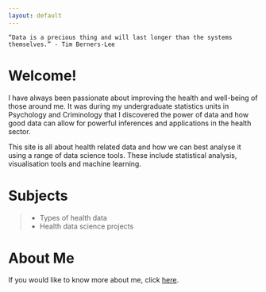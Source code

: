 ```yaml
---
layout: default
---
```


```
“Data is a precious thing and will last longer than the systems themselves.” - Tim Berners-Lee
```

# Welcome!

I have always been passionate about improving the health and well-being of those around me. It was during my undergraduate statistics units in Psychology and Criminology that I discovered the power of data and how good data can allow for powerful inferences and applications in the health sector. 



This site is all about health related data and how we can best analyse it using a range of data science tools. These include statistical analysis, visualisation tools and machine learning.



# Subjects

> - Types of health data
> - Health data science projects 



# About Me

If you would like to know more about me, click [here](about.md).
